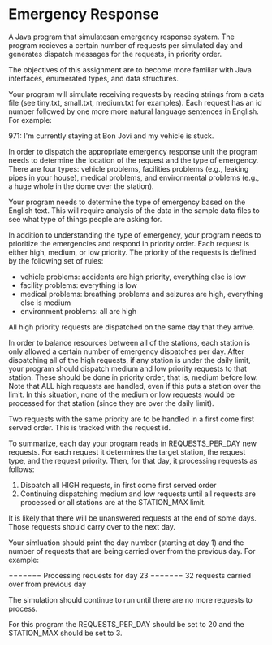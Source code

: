# Emergency Response

A Java program that simulatesan emergency response system. The program recieves a
certain number of requests per simulated day and generates dispatch messages for 
the requests, in priority order.

The objectives of this assignment are to become more familiar with Java
interfaces, enumerated types, and data structures.

Your program will simulate receiving requests by reading strings from a data
file (see tiny.txt, small.txt, medium.txt for examples). Each request has an
id number followed by one more more natural language sentences in English. For
example:

971: I'm currently staying at Bon Jovi and my vehicle is stuck.

In order to dispatch the appropriate emergency response unit the program needs
to determine the location of the request and the type of emergency. There are
four types: vehicle problems, facilities problems (e.g., leaking pipes in your
house), medical problems, and environmental problems (e.g., a huge whole in
the dome over the station).

Your program needs to determine the type of emergency based on the English
text. This will require analysis of the data in the sample data files to see
what type of things people are asking for.

In addition to understanding the type of emergency, your program needs to
prioritize the emergencies and respond in priority order. Each request is
either high, medium, or low priority. The priority of the requests is defined
by the following set of rules:

- vehicle problems: accidents are high priority, everything else is low
- facility problems: everything is low
- medical problems: breathing problems and seizures are high, everything
  else is medium
- environment problems: all are high

All high priority requests are dispatched on the same day that they arrive.

In order to balance resources between all of the stations, each station is
only allowed a certain number of emergency dispatches per day. After
dispatching all of the high requests, if any station is under the daily limit,
your program should dispatch medium and low priority requests to that
station. These should be done in priority order, that is, medium before low.
Note that ALL high requests are handled, even if this puts a station over the
limit. In this situation, none of the medium or low requests would be
processed for that station (since they are over the daily limit).

Two requests with the same priority are to be handled in a first come first
served order. This is tracked with the request id.

To summarize, each day your program reads in REQUESTS_PER_DAY new
requests. For each request it determines the target station, the request type,
and the request priority. Then, for that day, it processing requests as follows:

1) Dispatch all HIGH requests, in first come first served order
2) Continuing dispatching medium and low requests until all requests are
processed or all stations are at the STATION_MAX limit. 

It is likely that there will be unanswered requests at the end of some
days. Those requests should carry over to the next day.

Your simluation should print the day number (starting at day 1) and the number
of requests that are being carried over from the previous day. For example:

======= Processing requests for day 23
======= 32 requests carried over from previous day

The simulation should continue to run until there are no more requests to process.

For this program the REQUESTS_PER_DAY should be set to 20 and the STATION_MAX
should be set to 3.
